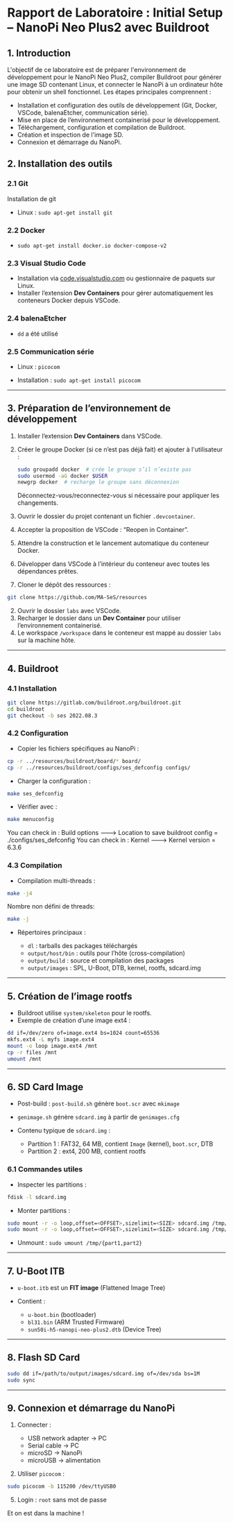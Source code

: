 # Rapport de Laboratoire : Initial Setup – NanoPi Neo Plus2 avec Buildroot

## 1. Introduction
L'objectif de ce laboratoire est de préparer l'environnement de développement pour le NanoPi Neo Plus2, compiler Buildroot pour générer une image SD contenant Linux, et connecter le NanoPi à un ordinateur hôte pour obtenir un shell fonctionnel. Les étapes principales comprennent :
- Installation et configuration des outils de développement (Git, Docker, VSCode, balenaEtcher, communication série).
- Mise en place de l’environnement containerisé pour le développement.
- Téléchargement, configuration et compilation de Buildroot.
- Création et inspection de l'image SD.
- Connexion et démarrage du NanoPi.


## 2. Installation des outils

### 2.1 Git
Installation de git
- Linux : `sudo apt-get install git`

### 2.2 Docker

* `sudo apt-get install docker.io docker-compose-v2`


### 2.3 Visual Studio Code

* Installation via [code.visualstudio.com](https://code.visualstudio.com/) ou gestionnaire de paquets sur Linux.
* Installer l’extension **Dev Containers** pour gérer automatiquement les conteneurs Docker depuis VSCode.

### 2.4 balenaEtcher

* `dd` a été utilisé

### 2.5 Communication série

* Linux : `picocom`

* Installation : `sudo apt-get install picocom`

---

## 3. Préparation de l’environnement de développement

1. Installer l’extension **Dev Containers** dans VSCode.
2. Créer le groupe Docker (si ce n’est pas déjà fait) et ajouter à l'utilisateur :

    ```bash
    sudo groupadd docker  # crée le groupe s’il n’existe pas
    sudo usermod -aG docker $USER
    newgrp docker  # recharge le groupe sans déconnexion
    ```

    Déconnectez-vous/reconnectez-vous si nécessaire pour appliquer les changements.

3. Ouvrir le dossier du projet contenant un fichier `.devcontainer`.
4. Accepter la proposition de VSCode : “Reopen in Container”.
5. Attendre la construction et le lancement automatique du conteneur Docker.
6. Développer dans VSCode à l’intérieur du conteneur avec toutes les dépendances prêtes.

1. Cloner le dépôt des ressources :

```bash
git clone https://github.com/MA-SeS/resources
```

2. Ouvrir le dossier `labs` avec VSCode.
3. Recharger le dossier dans un **Dev Container** pour utiliser l’environnement containerisé.
4. Le workspace `/workspace` dans le conteneur est mappé au dossier `labs` sur la machine hôte.

---

## 4. Buildroot

### 4.1 Installation

```bash
git clone https://gitlab.com/buildroot.org/buildroot.git
cd buildroot
git checkout -b ses 2022.08.3
```

### 4.2 Configuration

* Copier les fichiers spécifiques au NanoPi :

```bash
cp -r ../resources/buildroot/board/* board/
cp -r ../resources/buildroot/configs/ses_defconfig configs/
```

* Charger la configuration :

```bash
make ses_defconfig
```

* Vérifier avec :

```bash
make menuconfig
```

You can check in : Build options ---> Location to save buildroot config = ./configs/ses_defconfig
You can check in : Kernel ---> Kernel version = 6.3.6

### 4.3 Compilation

* Compilation multi-threads :

```bash
make -j4
```

Nombre non défini de threads:

```bash
make -j
```

* Répertoires principaux :

  * `dl` : tarballs des packages téléchargés
  * `output/host/bin` : outils pour l’hôte (cross-compilation)
  * `output/build` : source et compilation des packages
  * `output/images` : SPL, U-Boot, DTB, kernel, rootfs, sdcard.img

---

## 5. Création de l’image rootfs

* Buildroot utilise `system/skeleton` pour le rootfs.
* Exemple de création d’une image ext4 :

```bash
dd if=/dev/zero of=image.ext4 bs=1024 count=65536
mkfs.ext4 -L myfs image.ext4
mount -o loop image.ext4 /mnt
cp -r files /mnt
umount /mnt
```

---

## 6. SD Card Image

* Post-build : `post-build.sh` génère `boot.scr` avec `mkimage`
* `genimage.sh` génère `sdcard.img` à partir de `genimages.cfg`
* Contenu typique de `sdcard.img` :

  * Partition 1 : FAT32, 64 MB, contient `Image` (kernel), `boot.scr`, DTB
  * Partition 2 : ext4, 200 MB, contient rootfs

### 6.1 Commandes utiles

* Inspecter les partitions :

```bash
fdisk -l sdcard.img
```

* Monter partitions :

```bash
sudo mount -r -o loop,offset=<OFFSET>,sizelimit=<SIZE> sdcard.img /tmp/part1
sudo mount -r -o loop,offset=<OFFSET>,sizelimit=<SIZE> sdcard.img /tmp/part2
```

* Unmount : `sudo umount /tmp/{part1,part2}`

---

## 7. U-Boot ITB

* `u-boot.itb` est un **FIT image** (Flattened Image Tree)
* Contient :

  * `u-boot.bin` (bootloader)
  * `bl31.bin` (ARM Trusted Firmware)
  * `sun50i-h5-nanopi-neo-plus2.dtb` (Device Tree)

---

## 8. Flash SD Card

```bash
sudo dd if=/path/to/output/images/sdcard.img of=/dev/sda bs=1M
sudo sync
```

---

## 9. Connexion et démarrage du NanoPi

1. Connecter :

   * USB network adapter → PC
   * Serial cable → PC
   * microSD → NanoPi
   * microUSB → alimentation
2. Utiliser `picocom` :

```bash
sudo picocom -b 115200 /dev/ttyUSB0
```



5. Login : `root` sans mot de passe


Et on est dans la machine !
